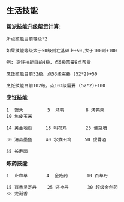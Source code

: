 
## 生活技能

**帮派技能升级帮贡计算:**

    所点技能当前等级*2

    如果技能等级大于50级则在基础上+50,大于100则+100

    例: 烹饪技能目前4级，点5级需要8点帮贡

    烹饪技能目前52级，点53级需要 (52*2)+50

    烹饪技能目前102级，点103级需要 (52*2)+100


**烹饪技能**

    1  馒头         5  烤鸭        8 烤鸭架
    10 焦皮玉米

    14 黄金地瓜     18 叫花鸡       25 佛跳墙

    30 清蒸墨鱼     40 水煮田鸡     50 虎骨酒

    55 长寿面

**炼药技能**

    1  止血草       4  金疮药       10 百草丹
    
    15 百香灵芝丹    25 还神丹       30 超级金创药
    38 龙涎香